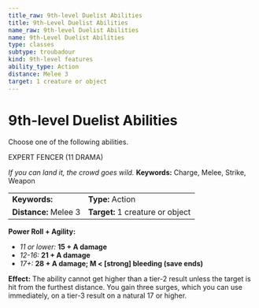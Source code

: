 ```yaml
---
title_raw: 9th-level Duelist Abilities
title: 9th-Level Duelist Abilities
name_raw: 9th-level Duelist Abilities
name: 9th-Level Duelist Abilities
type: classes
subtype: troubadour
kind: 9th-level features
ability_type: Action
distance: Melee 3
target: 1 creature or object
---
```


# 9th-level Duelist Abilities

Choose one of the following abilities.

EXPERT FENCER (11 DRAMA)

*If you can land it, the crowd goes wild.* **Keywords:** Charge, Melee, Strike, Weapon

|                       |                                  |
| :-------------------- | :------------------------------- |
| **Keywords:**         | **Type:** Action                 |
| **Distance:** Melee 3 | **Target:** 1 creature or object |

**Power Roll + Agility:**

- *11 or lower:* **15 + A damage**
- *12-16:* **21 + A damage**
- *17+:* **28 + A damage; M \< \[strong\] bleeding (save ends)**

**Effect:** The ability cannot get higher than a tier-2 result unless the target is hit from the furthest distance. You gain three surges, which you can use immediately, on a tier-3 result on a natural 17 or higher.
